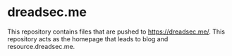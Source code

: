 # dreadsec.me

This repository contains files that are pushed to https://dreadsec.me/. This repository acts as the homepage that leads to blog and resource.dreadsec.me.
